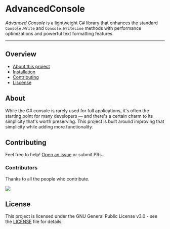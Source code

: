 # AdvancedConsole

*Advanced Console* is a lightweight C# library that enhances the standard `Console.Write` and `Console.WriteLine` methods with performance optimizations and powerful text formatting features.

***

## Overview

*   [About this project](#about)
*   [Installation](#installation)
*   [Contributing](#contributing)
*   [Liscense](#license)

## About

While the C# console is rarely used for full applications, it's often the starting point for many developers — and there's a certain charm to its simplicity that's worth preserving.
This project is built around improving that simplicity while adding more functionality.

## Contributing

Feel free to help! [Open an issue](https://https://github.com/NineOfGaming/AdvancedConsole/issues/new) or submit PRs.

### Contributors
Thanks to all the people who contribute.

<a href="https://github.com/NineOfGaming/AdvancedConsole/graphs/contributors">
<img src="https://contrib.rocks/image?repo=NineOfGaming/AdvancedConsole" />
</a>

## License

This project is licensed under the GNU General Public License v3.0 - see the <a href="./LICENSE">LICENSE</a> file for details.
